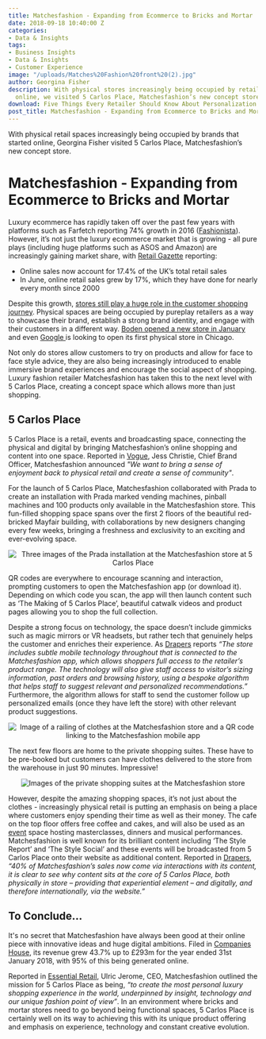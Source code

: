 ```yaml
---
title: Matchesfashion - Expanding from Ecommerce to Bricks and Mortar
date: 2018-09-18 10:40:00 Z
categories:
- Data & Insights
tags:
- Business Insights
- Data & Insights
- Customer Experience
image: "/uploads/Matches%20Fashion%20front%20(2).jpg"
author: Georgina Fisher
description: With physical stores increasingly being occupied by retailers that started
  online, we visited 5 Carlos Place, Matchesfashion’s new concept store.
download: Five Things Every Retailer Should Know About Personalization
post_title: Matchesfashion - Expanding from Ecommerce to Bricks and Mortar
---
```


With physical retail spaces increasingly being occupied by brands that started online, Georgina Fisher visited 5 Carlos Place, Matchesfashion’s new concept store.

# Matchesfashion - Expanding from Ecommerce to Bricks and Mortar

Luxury ecommerce has rapidly taken off over the past few years with platforms such as Farfetch reporting 74% growth in 2016 ([Fashionista](https://fashionista.com/2017/11/farfetch-revenue-sales-increase-2016)). However, it’s not just the luxury ecommerce market that is growing - all pure plays (including huge platforms such as ASOS and Amazon) are increasingly gaining market share, with [Retail Gazette](https://www.retailgazette.co.uk/blog/2018/08/is-clicks-to-bricks-the-new-brick-to-clicks/) reporting:

* Online sales now account for 17.4% of the UK’s total retail sales
* In June, online retail sales grew by 17%, which they have done for nearly every month since 2000

Despite this growth, [stores still play a huge role in the customer shopping journey](https://dressipi.com/blog/new-phase-of-retail-evolution-bricks-and-mortar-retailers/). Physical spaces are being occupied by pureplay retailers as a way to showcase their brand, establish a strong brand identity, and engage with their customers in a different way. [Boden opened a new store in January](https://dressipi.com/blog/from-clicks-to-bricks-bodens-new-flagship-store/) and even [Google ](http://www.retail-systems.com/rs/Google_Sizes%20up_Physical_Retail_Store.php)is looking to open its first physical store in Chicago.

Not only do stores allow customers to try on products and allow for face to face style advice, they are also being increasingly introduced to enable immersive brand experiences and encourage the social aspect of shopping. Luxury fashion retailer Matchesfashion has taken this to the next level with 5 Carlos Place, creating a concept space which allows more than just shopping.

## 5 Carlos Place

5 Carlos Place is a retail, events and broadcasting space, connecting the physical and digital by bringing Matchesfashion’s online shopping and content into one space. Reported in [Vogue](https://www.vogue.co.uk/article/the-future-of-retail-stores), Jess Christie, Chief Brand Officer, Matchesfashion announced *"We want to bring a sense of enjoyment back to physical retail and create a sense of community"*.

For the launch of 5 Carlos Place, Matchesfashion collaborated with Prada to create an installation with Prada marked vending machines, pinball machines and 100 products only available in the Matchesfashion store. This fun-filled shopping space spans over the first 2 floors of the beautiful red-bricked Mayfair building, with collaborations by new designers changing every few weeks, bringing a freshness and exclusivity to an exciting and ever-evolving space.

<p style="text-align:center"><img style="margin-left: 0px" alt="Three images of the Prada installation at the Matchesfashion store at 5 Carlos Place" src="/uploads/matches-1.jpeg"/></p>

QR codes are everywhere to encourage scanning and interaction, prompting customers to open the Matchesfashion app (or download it). Depending on which code you scan, the app will then launch content such as ‘The Making of 5 Carlos Place’, beautiful catwalk videos and product pages allowing you to shop the full collection. 

Despite a strong focus on technology, the space doesn’t include gimmicks such as magic mirrors or VR headsets, but rather tech that genuinely helps the customer and enriches their experience. As [Drapers](https://www.drapersonline.com/news/first-look-matchesfashion-opens-new-retail-space-5-carlos-place/7031983.article?search=https%3a%2f%2fwww.drapersonline.com%2fsearcharticles%3fqsearch%3d1%26keywords%3dmatches) reports *“The store includes subtle mobile technology throughout that is connected to the Matchesfashion app, which allows shoppers full access to the retailer’s product range. The technology will also give staff access to visitor’s sizing information, past orders and browsing history, using a bespoke algorithm that helps staff to suggest relevant and personalized recommendations.”* Furthermore, the algorithm allows for staff to send the customer follow up personalized emails (once they have left the store) with other relevant product suggestions. 

<p style="text-align:center"><img style="margin-left: 0px" alt="Image of a railing of clothes at the Matchesfashion store and a QR code linking to the Matchesfashion mobile app" src="/uploads/matches-2.jpeg"/></p>

The next few floors are home to the private shopping suites. These have to be pre-booked but customers can have clothes delivered to the store from the warehouse in just 90 minutes. Impressive!

<p style="text-align:center"><img style="margin-left: 0px" alt="Images of the private shopping suites at the Matchesfashion store" src="/uploads/matches-3.jpeg"/></p>

However, despite the amazing shopping spaces, it’s not just about the clothes - increasingly physical retail is putting an emphasis on being a place where customers enjoy spending their time as well as their money. The cafe on the top floor offers free coffee and cakes, and will also be used as an [event](https://www.matchesfashion.com/5carlosplace/whats-on) space hosting masterclasses, dinners and musical performances. Matchesfashion is well known for its brilliant content including ‘The Style Report’ and ‘The Style Social’ and these events will be broadcasted from 5 Carlos Place onto their website as additional content. Reported in [Drapers](https://www.drapersonline.com/news/comment/comment-does-5-carlos-place-deliver-for-matchesfashion/7031992.article?search=https%3a%2f%2fwww.drapersonline.com%2fsearcharticles%3fqsearch%3d1%26keywords%3dmatches), *“40% of Matchesfashion’s sales now come via interactions with its content, it is clear to see why content sits at the core of 5 Carlos Place, both physically in store – providing that experiential element – and digitally, and therefore internationally, via the website.”*

## To Conclude...

It's no secret that Matchesfashion have always been good at their online piece with innovative ideas and huge digital ambitions. Filed in [Companies House](https://beta.companieshouse.gov.uk/company/02717838/filing-history), its revenue grew 43.7% up to £293m for the year ended 31st January 2018, with 95% of this being generated online. 

Reported in [Essential Retail](https://www.essentialretail.com/news/matchesfashion-reports-year-of/), Ulric Jerome, CEO, Matchesfashion outlined the mission for 5 Carlos Place as being, *“to create the most personal luxury shopping experience in the world, underpinned by insight, technology and our unique fashion point of view”*. In an environment where bricks and mortar stores need to go beyond being functional spaces, 5 Carlos Place is certainly well on its way to achieving this with its unique product offering and emphasis on experience, technology and constant creative evolution.



